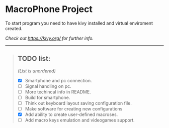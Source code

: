 

# MacroPhone Project

To start program you need to have kivy installed and virtual enviroment created.

_Check out https://kivy.org/ for further info._

---

> ## TODO list:
> _(List is unordered)_
> - [X] Smartphone and pc connection.
> - [ ] Signal handling on pc.
> - [ ] More techincal info in README.
> - [ ] Build for smartphone.
> - [ ] Think out keyboard layout saving configuration file.
> - [ ] Make software for creating new configurations
> - [X] Add ability to create user-defined macroses.
> - [ ] Add macro keys emulation and videogames support.
